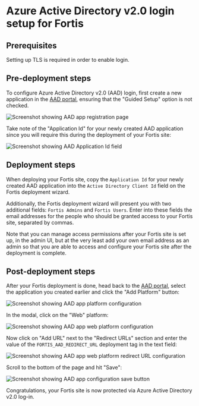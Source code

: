 # Azure Active Directory v2.0 login setup for Fortis

## Prerequisites

Setting up TLS is required in order to enable login.

## Pre-deployment steps

To configure Azure Active Directory v2.0 (AAD) login, first create a new
application in the [AAD portal](https://apps.dev.microsoft.com/portal/register-app),
ensuring that the "Guided Setup" option is not checked.

![Screenshot showing AAD app registration page](https://user-images.githubusercontent.com/1086421/35748155-04a67f28-081b-11e8-8570-ba730faf6822.png)

Take note of the "Application Id" for your newly created AAD application since
you will require this during the deployment of your Fortis site:

![Screenshot showing AAD Application Id field](https://user-images.githubusercontent.com/1086421/35748987-fb611736-081d-11e8-9c92-b270516160ec.png)

## Deployment steps

When deploying your Fortis site, copy the `Application Id` for your newly
created AAD application into the `Active Directory Client Id` field on the
Fortis deployment wizard.

Additionally, the Fortis deployment wizard will present you with two additional
fields: `Fortis Admins` and `Fortis Users`. Enter into these fields the email
addresses for the people who should be granted access to your Fortis site,
separated by commas.

Note that you can manage access permissions after your Fortis site is set up,
in the admin UI, but at the very least add your own email address as an admin
so that you are able to access and configure your Fortis site after the
deployment is complete.

## Post-deployment steps

After your Fortis deployment is done, head back to the [AAD portal](https://apps.dev.microsoft.com/#/appList),
select the application you created earlier and click the "Add Platform" button:

![Screenshot showing AAD app platform configuration](https://user-images.githubusercontent.com/1086421/35748204-2ea71e04-081b-11e8-998b-c62b6bfbe6f7.png)

In the modal, click on the "Web" platform:

![Screenshot showing AAD app web platform configuration](https://user-images.githubusercontent.com/1086421/35748271-77d03444-081b-11e8-99d1-346322037a1d.png)

Now click on "Add URL" next to the "Redirect URLs" section and enter the value
of the `FORTIS_AAD_REDIRECT_URL` deployment tag in the text field:

![Screenshot showing AAD app web platform redirect URL configuration](https://user-images.githubusercontent.com/1086421/35748374-d7df60a8-081b-11e8-960d-0416a1476f61.png)

Scroll to the bottom of the page and hit "Save":

![Screenshot showing AAD app configuration save button](https://user-images.githubusercontent.com/1086421/35748614-9cbabc60-081c-11e8-805d-458f77fe29da.png)

Congratulations, your Fortis site is now protected via Azure Active Directory
v2.0 log-in.
